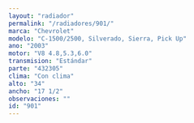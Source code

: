```yaml
---
layout: "radiador"
permalink: "/radiadores/901/"
marca: "Chevrolet"
modelo: "C-1500/2500, Silverado, Sierra, Pick Up"
ano: "2003"
motor: "V8 4.8,5.3,6.0"
transmision: "Estándar"
parte: "432305"
clima: "Con clima"
alto: "34"
ancho: "17 1/2"
observaciones: ""
id: "901"
---
```


